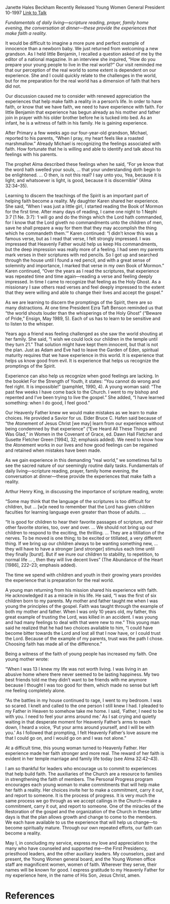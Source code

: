 Janette Hales Beckham
Recently Released Young Women General President
10-1997
[Link to Talk](https://www.churchofjesuschrist.org/study/general-conference/1997/10/making-faith-a-reality?lang=eng)

_Fundamentals of daily living—scripture reading, prayer, family home evening, the conversation at dinner—these provide the experiences that make faith a reality._

It would be difficult to imagine a more pure and perfect example of innocence than a newborn baby. We just returned from welcoming a new grandson. As I held little Benjamin, I recalled a question asked of me by the editor of a national magazine. In an interview she inquired, “How do you prepare your young people to live in the real world?” Our visit reminded me that our perception of the real world to some extent is dependent on our experience. She and I could quickly relate to the challenges in the world, but for me preparation for the real world has a dimension of faith that hers did not.

Our discussion caused me to consider with renewed appreciation the experiences that help make faith a reality in a person’s life. In order to have faith, or know that we have faith, we need to have experience with faith. For little Benjamin that experience has begun already as his mother and father join in prayer with his older brother before he is tucked into bed. As an infant, he is a witness of faith in his family. He is gaining experience.

After Primary a few weeks ago our four-year-old grandson, Michael, reported to his parents, “When I pray, my heart feels like a roasted marshmallow.” Already Michael is recognizing the feelings associated with faith. How fortunate that he is willing and able to identify and talk about his feelings with his parents.

The prophet Alma described these feelings when he said, “For ye know that the word hath swelled your souls, … that your understanding doth begin to be enlightened. … O then, is not this real? I say unto you, Yea, because it is light; and whatsoever is light, is good, because it is discernible” (Alma 32:34–35).

Learning to discern the teachings of the Spirit is an important part of helping faith become a reality. My daughter Karen shared her experience. She said, “When I was just a little girl, I started reading the Book of Mormon for the first time. After many days of reading, I came one night to 1 Nephi 3:7 [1 Ne. 3:7]: ‘I will go and do the things which the Lord hath commanded, for I know that the Lord giveth no commandments unto the children of men, save he shall prepare a way for them that they may accomplish the thing which he commandeth them.’” Karen continued: “I didn’t know this was a famous verse, but as I read that verse, I felt strongly impressed. I was impressed that Heavenly Father would help us keep His commandments, but the deep impression was really more of a feeling. I had seen my parents mark verses in their scriptures with red pencils. So I got up and searched through the house until I found a red pencil, and with a great sense of solemnity and importance, I marked that verse in my own Book of Mormon.” Karen continued, “Over the years as I read the scriptures, that experience was repeated time and time again—reading a verse and feeling deeply impressed. In time I came to recognize that feeling as the Holy Ghost. As a missionary I saw others read verses and feel deeply impressed to the extent that they were willing and able to change their lives and accept the gospel.”

As we are learning to discern the promptings of the Spirit, there are so many distractions. At one time President Ezra Taft Benson reminded us that “the world shouts louder than the whisperings of the Holy Ghost” (“Beware of Pride,” Ensign, May 1989, 5). Each of us has to learn to be sensitive and to listen to the whisper.

Years ago a friend was feeling challenged as she saw the world shouting at her family. She said, “I wish we could lock our children in the temple until they turn 21.” That solution might have kept them innocent, but that is not the plan. Just as Adam and Eve had to leave the Garden of Eden, spiritual maturity requires that we have experience in this world. It is experience that helps us know good from evil. It is experience that helps us recognize the promptings of the Spirit.

Experience can also help us recognize when good feelings are lacking. In the booklet For the Strength of Youth, it states: “You cannot do wrong and feel right. It is impossible!” (pamphlet, 1990, 4). A young woman said: “The past few weeks I have come back to the Church. I went to my bishop and repented and I’ve been trying to live the gospel.” She added, “I have learned something: when I do good, I feel good.”

Our Heavenly Father knew we would make mistakes as we learn to make choices. He provided a Savior for us. Elder Bruce C. Hafen said because of “the Atonement of Jesus Christ [we may] learn from our experience without being condemned by that experience” (“Eve Heard All These Things and Was Glad,” in Women in the Covenant of Grace, ed. Dawn Hall Fletcher and Susette Fletcher Green [1994], 32; emphasis added). We need to know how the Atonement works in our lives and how good feelings can be regained and retained when mistakes have been made.

As we gain experience in this demanding “real world,” we sometimes fail to see the sacred nature of our seemingly routine daily tasks. Fundamentals of daily living—scripture reading, prayer, family home evening, the conversation at dinner—these provide the experiences that make faith a reality.

Arthur Henry King, in discussing the importance of scripture reading, wrote:

“Some may think that the language of the scriptures is too difficult for children, but … [w]e need to remember that the Lord has given children faculties for learning language even greater than those of adults. …

“It is good for children to hear their favorite passages of scripture, and their other favorite stories, too, over and over. … We should not bring up our children to respond to the exciting, the thrilling. … They are a titillation of the nerves. To be moved is one thing; to be excited or titillated, a very different thing. If we bring up our children always to be wanting something new, … they will have to have a stronger [and stronger] stimulus each time until they finally [burst]. But if we inure our children to stability, to repetition, to normal life … , then they will live decent lives” (The Abundance of the Heart [1986], 222–23; emphasis added).

The time we spend with children and youth in their growing years provides the experience that is preparation for the real world.

A young man returning from his mission shared his experience with faith. He acknowledged it as a miracle in his life. He said, “I was the first of six children born to my parents. My mother and father taught me when I was young the principles of the gospel. Faith was taught through the example of both my mother and father. When I was only 10 years old, my father, this great example of trusting the Lord, was killed in an accident. I was young and had many feelings to deal with that were new to me.” This young man said he realized that he had two choices available to him, “I could have become bitter towards the Lord and lost all that I now have, or I could trust the Lord. Because of the example of my parents, trust was the path I chose. Choosing faith has made all of the difference.”

Being a witness of the faith of young people has increased my faith. One young mother wrote:

“When I was 13 I knew my life was not worth living. I was living in an abusive home where there never seemed to be lasting happiness. My two best friends told me they didn’t want to be friends with me anymore because I thought I was too good for them, which made no sense but left me feeling completely alone.

“As the battles in my house continued to rage, I went to my bedroom. I was so scared. I knelt and called to the one person I still knew I had. I pleaded to my Father in Heaven to somehow take me home. I said, ‘Father, I need to be with you. I need to feel your arms around me.’ As I sat crying and quietly waiting in that desperate moment for Heavenly Father’s arms to reach down, I heard a voice, ‘Put your arms around yourself, and I will be with you.’ As I followed that prompting, I felt Heavenly Father’s love assure me that I could go on, and I would go on and I was not alone.”

At a difficult time, this young woman turned to Heavenly Father. Her experience made her faith stronger and more real. The reward of her faith is evident in her temple marriage and family life today (see Alma 32:42–43).

I am so thankful for leaders who encourage us to commit to experiences that help build faith. The auxiliaries of the Church are a resource to families in strengthening the faith of members. The Personal Progress program encourages each young woman to make commitments that will help make her faith a reality. Her choices invite her to make a commitment, carry it out, and report to someone. It is the process of progress. It is very much the same process we go through as we accept callings in the Church—make a commitment, carry it out, and report to someone. One of the miracles of the Restoration of the gospel and the organization of the Church in these latter days is that the plan allows growth and change to come to the members. We each have available to us the experience that will help us change—to become spiritually mature. Through our own repeated efforts, our faith can become a reality.

May I, in concluding my service, express my love and appreciation to the many who have counseled and supported me—the First Presidency, priesthood leaders, and the other auxiliary leaders. My counselors, past and present, the Young Women general board, and the Young Women office staff are magnificent women, women of faith. Wherever they serve, their names will be known for good. I express gratitude to my Heavenly Father for my experience here, in the name of His Son, Jesus Christ, amen.

# References

